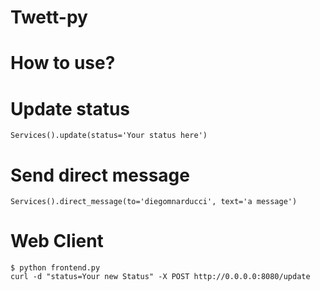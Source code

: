 # Twett-py

# How to use?

# Update status
	Services().update(status='Your status here')
# Send direct message
	Services().direct_message(to='diegomnarducci', text='a message')
	
# Web Client
	$ python frontend.py
	curl -d "status=Your new Status" -X POST http://0.0.0.0:8080/update